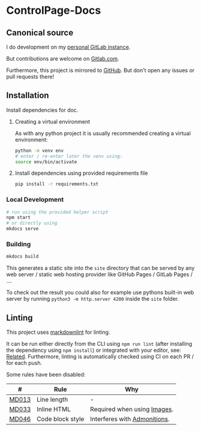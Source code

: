 # ControlPage-Docs

## Canonical source

I do development on my [personal GitLab instance](https://gitlab.fischerserver.eu/controlpage/controlpage-docs).

But contributions are welcome on [Gitlab.com](https://gitlab.com/controlpage/controlpage-docs).

Furthermore, this project is mirrored to [GitHub](https://github.com/SimonFischer04/controlpage-docs). But don't open any issues or pull requests there!

## Installation

Install dependencies for doc.

1. Creating a virtual environment

    As with any python project it is usually recommended creating a virtual environment:

    ```bash
    python -m venv env
    # enter / re-enter later the venv using:
    source env/bin/activate
    ```

2. Install dependencies using provided requirements file

    ```bash
    pip install -r requirements.txt
    ```

### Local Development

```bash
# run using the provided helper script
npm start
# or directly using
mkdocs serve
```

### Building

```bash
mkdocs build
```

This generates a static site into the `site` directory that can be served by any web server / static web hosting provider like GitHub Pages / GitLab Pages / ....

To check out the result you could also for example use pythons built-in web server by running `python3 -m http.server 4200` inside the `site` folder.

## Linting

This project uses [markdownlint](https://github.com/DavidAnson/markdownlint) for linting.

It can be run either directly from the CLI using `npm run lint` (after installing the dependency using `npm install`) or integrated with your editor, see: [Related](https://github.com/DavidAnson/markdownlint#related). Furthermore, linting is automatically checked using CI on each PR / for each push.

Some rules have been disabled:

| #                                                                                | Rule             | Why |
| -------------------------------------------------------------------------------- | ---------------- | --- |
| [MD013](https://github.com/DavidAnson/markdownlint/blob/main/doc/Rules.md#md013) | Line length      | - |
| [MD033](https://github.com/DavidAnson/markdownlint/blob/main/doc/Rules.md#md033) | Inline HTML      | Required when using [Images](https://squidfunk.github.io/mkdocs-material/reference/images/). |
| [MD046](https://github.com/DavidAnson/markdownlint/blob/main/doc/Rules.md#md046) | Code block style | Interferes with [Admonitions](https://squidfunk.github.io/mkdocs-material/reference/admonitions/). |
